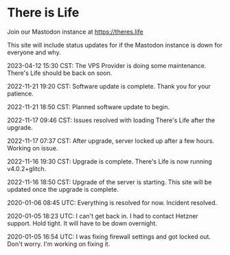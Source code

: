 # There is Life

Join our Mastodon instance at https://theres.life

This site will include status updates for if the Mastodon instance is down for everyone and why.

2023-04-12 15:30 CST: The VPS Provider is doing some maintenance. There's Life should be back on soon. 

2022-11-21 19:20 CST: Software update is complete. Thank you for your patience.

2022-11-21 18:50 CST: Planned software update to begin.

2022-11-17 09:46 CST: Issues resolved with loading There's Life after the upgrade. 

2022-11-17 07:37 CST: After upgrade, server locked up after a few hours. Working on issue.

2022-11-16 19:30 CST: Upgrade is complete. There's Life is now running v4.0.2+glitch.

2022-11-16 18:50 CST: Upgrade of the server is starting. This site will be updated once the upgrade is complete. 

2020-01-06 08:45 UTC: Everything is resolved for now. Incident resolved. 

2020-01-05 18:23 UTC: I can't get back in. I had to contact Hetzner support. Hold tight. It will have to be down overnight. 

2020-01-05 16:54 UTC: I was fixing firewall settings and got locked out. Don't worry. I'm working on fixing it.
